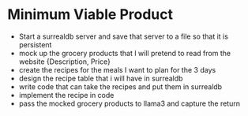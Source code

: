 # Minimum Viable Product

* Start a surrealdb server and save that server to a file so that it is persistent
* mock up the grocery products that I will pretend to read from the website {Description, Price}
* create the recipes for the meals I want to plan for the 3 days
* design the recipe table that i will have in surrealdb
* write code that can take the recipes and put them in surrealdb
* implement the recipe in code 
* pass the mocked grocery products to llama3 and capture the return


